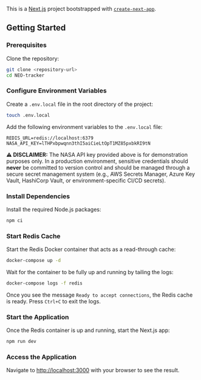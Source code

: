 This is a [Next.js](https://nextjs.org) project bootstrapped with [`create-next-app`](https://nextjs.org/docs/app/api-reference/cli/create-next-app).

## Getting Started

### Prerequisites

Clone the repository:

```bash
git clone <repository-url>
cd NEO-tracker
```

### Configure Environment Variables

Create a `.env.local` file in the root directory of the project:

```bash
touch .env.local
```

Add the following environment variables to the `.env.local` file:

```
REDIS_URL=redis://localhost:6379
NASA_API_KEY=lTHPxbpwqnn3thI5aiCieLtOpT1MZ85pxbkRI9tN
```

**⚠️ DISCLAIMER:** The NASA API key provided above is for demonstration purposes only. In a production environment, sensitive credentials should **never** be committed to version control and should be managed through a secure secret management system (e.g., AWS Secrets Manager, Azure Key Vault, HashiCorp Vault, or environment-specific CI/CD secrets).

### Install Dependencies

Install the required Node.js packages:

```bash
npm ci
```

### Start Redis Cache

Start the Redis Docker container that acts as a read-through cache:

```bash
docker-compose up -d
```

Wait for the container to be fully up and running by tailing the logs:

```bash
docker-compose logs -f redis
```

Once you see the message `Ready to accept connections`, the Redis cache is ready. Press `Ctrl+C` to exit the logs.

### Start the Application

Once the Redis container is up and running, start the Next.js app:

```bash
npm run dev
```

### Access the Application

Navigate to [http://localhost:3000](http://localhost:3000) with your browser to see the result.


